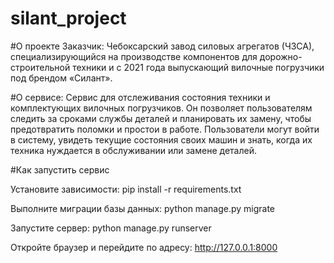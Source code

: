 # silant_project

#О проекте
Заказчик: Чебоксарский завод силовых агрегатов (ЧЗСА), специализирующийся на производстве компонентов для дорожно-строительной техники и с 2021 года выпускающий вилочные погрузчики под брендом «Силант».

#О сервисе:
Сервис для отслеживания состояния техники и комплектующих вилочных погрузчиков. Он позволяет пользователям следить за сроками службы деталей и планировать их замену, чтобы предотвратить поломки и простои в работе. Пользователи могут войти в систему, увидеть текущие состояния своих машин и знать, когда их техника нуждается в обслуживании или замене деталей.

#Как запустить сервис

Установите зависимости:
pip install -r requirements.txt

Выполните миграции базы данных:
python manage.py migrate

Запустите сервер:
python manage.py runserver

Откройте браузер и перейдите по адресу:
http://127.0.0.1:8000
